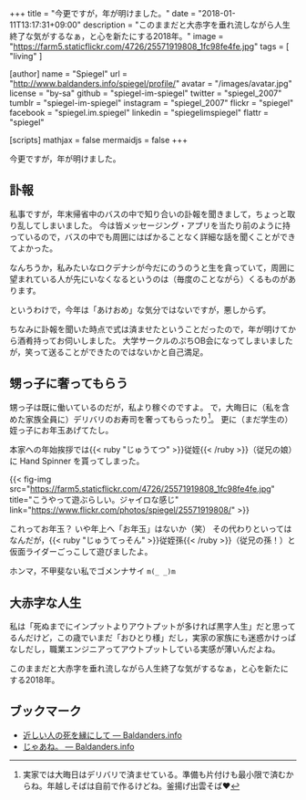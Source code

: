 +++
title = "今更ですが，年が明けました。"
date =  "2018-01-11T13:17:31+09:00"
description = "このままだと大赤字を垂れ流しながら人生終了な気がするなぁ，と心を新たにする2018年。"
image = "https://farm5.staticflickr.com/4726/25571919808_1fc98fe4fe.jpg"
tags        = [ "living" ]

[author]
  name      = "Spiegel"
  url       = "http://www.baldanders.info/spiegel/profile/"
  avatar    = "/images/avatar.jpg"
  license   = "by-sa"
  github    = "spiegel-im-spiegel"
  twitter   = "spiegel_2007"
  tumblr    = "spiegel-im-spiegel"
  instagram = "spiegel_2007"
  flickr    = "spiegel"
  facebook  = "spiegel.im.spiegel"
  linkedin  = "spiegelimspiegel"
  flattr    = "spiegel"

[scripts]
  mathjax = false
  mermaidjs = false
+++

今更ですが，年が明けました。

## 訃報

私事ですが，年末帰省中のバスの中で知り合いの訃報を聞きまして，ちょっと取り乱してしまいました。
今は皆メッセージング・アプリを当たり前のように持っているので，バスの中でも周囲にはばかることなく詳細な話を聞くことができてよかった。

なんちうか，私みたいなロクデナシが今だにのうのうと生を貪っていて，周囲に望まれている人が先にいなくなるというのは（毎度のことながら）くるものがあります。

というわけで，今年は「あけおめ」な気分ではないですが，悪しからず。

ちなみに訃報を聞いた時点で式は済ませたということだったので，年が明けてから酒肴持ってお伺いしました。
大学サークルのぷちOB会になってしまいましたが，笑って送ることができたのではないかと自己満足。

## 甥っ子に奢ってもらう

甥っ子は既に働いているのだが，私より稼ぐのですよ。
で，大晦日に（私を含めた家族全員に）デリバリのお寿司を奢ってもらったり[^omsk1]。
更に（まだ学生の）姪っ子にお年玉あげてたし。

[^omsk1]: 実家では大晦日はデリバリで済ませている。準備も片付けも最小限で済むからね。年越しそばは自前で作るけどね。釜揚げ出雲そば♥

本家への年始挨拶では{{< ruby "じゅうてつ" >}}従姪{{< /ruby >}}（従兄の娘）に Hand Spinner を貰ってしまった。

{{< fig-img src="https://farm5.staticflickr.com/4726/25571919808_1fc98fe4fe.jpg" title="こうやって遊ぶらしい。ジャイロな感じ" link="https://www.flickr.com/photos/spiegel/25571919808/" >}}

これってお年玉？ いや年上へ「お年玉」はないか（笑） その代わりといってはなんだが，{{< ruby "じゅうてっそん" >}}従姪孫{{< /ruby >}}（従兄の孫！）と仮面ライダーごっこして遊びましたよ。

ホンマ，不甲斐ない私でゴメンナサイ `m(_ _)m`

## 大赤字な人生

私は「死ぬまでにインプットよりアウトプットが多ければ黒字人生」だと思ってるんだけど，この歳でいまだ「おひとり様」だし，実家の家族にも迷惑かけっぱなしだし，職業エンジニアってアウトプットしている実感が薄いんだよね。

このままだと大赤字を垂れ流しながら人生終了な気がするなぁ，と心を新たにする2018年。

## ブックマーク

- [近しい人の死を縁にして — Baldanders.info](http://www.baldanders.info/spiegel/log2/000543.shtml)
- [じゃあね。 — Baldanders.info](http://www.baldanders.info/spiegel/log2/000867.shtml)
